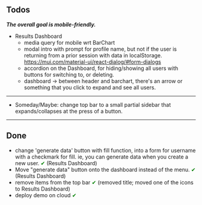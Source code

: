 ## Todos

**_The overall goal is mobile-friendly._**

- Results Dashboard
  - media query for mobile wrt BarChart
  - modal intro with prompt for profile name, but not if the user is returning from a prior session with data in localStorage. https://mui.com/material-ui/react-dialog/#form-dialogs
  - accordion on the Dashboard, for hiding/showing all users with buttons for switching to, or deleting.
  - dashboard -> between header and barchart, there's an arrow or something that you click to expand and see all users.

---

- Someday/Maybe: change top bar to a small partial sidebar that expands/collapses at the press of a button.

---

## Done

- change 'generate data' button with fill function, into a form for username with a checkmark for fill. ie, you can generate data when you create a new user. <span style="color:green">✔</span> (Results Dashboard)
- Move "generate data" button onto the dashboard instead of the menu. <span style="color:green">✔</span> (Results Dashboard)
- remove items from the top bar <span style="color:green">✔</span> (removed title; moved one of the icons to Results Dashboard)
- deploy demo on cloud <span style="color:green">✔</span>
